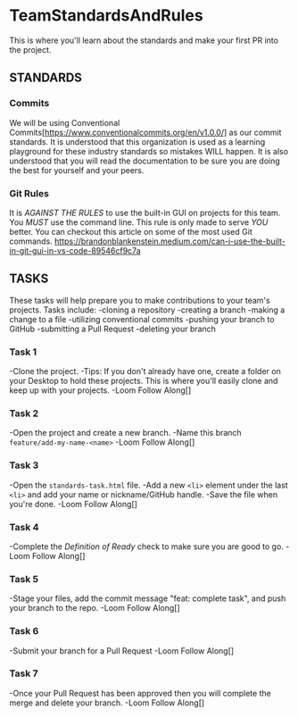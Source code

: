 # TeamStandardsAndRules
This is where you'll learn about the standards and make your first PR into the project.

## STANDARDS
### Commits
We will be using Conventional Commits[https://www.conventionalcommits.org/en/v1.0.0/] as our commit standards.
It is understood that this organization is used as a learning playground for these industry standards so mistakes WILL happen.
It is also understood that you will read the documentation to be sure you are doing the best for yourself and your peers.

### Git Rules
It is *AGAINST THE RULES* to use the built-in GUI on projects for this team. You *MUST* use the command line. This rule is only made to serve *YOU* better.
You can checkout this article on some of the most used Git commands. https://brandonblankenstein.medium.com/can-i-use-the-built-in-git-gui-in-vs-code-89546cf9c7a

## TASKS
These tasks will help prepare you to make contributions to your team's projects.
Tasks include:
-cloning a repository
-creating a branch
-making a change to a file
-utilizing conventional commits
-pushing your branch to GitHub
-submitting a Pull Request
-deleting your branch

### Task 1
-Clone the project.
-Tips: If you don't already have one, create a folder on your Desktop to hold these projects. This is where you'll easily clone and keep up with your projects.
-Loom Follow Along[]

### Task 2
-Open the project and create a new branch.
-Name this branch `feature/add-my-name-<name>`
-Loom Follow Along[]

### Task 3
-Open the `standards-task.html` file.
-Add a new `<li>` element under the last `<li>` and add your name or nickname/GitHub handle.
-Save the file when you're done.
-Loom Follow Along[]

### Task 4
-Complete the *Definition of Ready* check to make sure you are good to go.
-Loom Follow Along[]

### Task 5
-Stage your files, add the commit message "feat: complete task", and push your branch to the repo.
-Loom Follow Along[]

### Task 6
-Submit your branch for a Pull Request
-Loom Follow Along[]

### Task 7
-Once your Pull Request has been approved then you will complete the merge and delete your branch.
-Loom Follow Along[]

